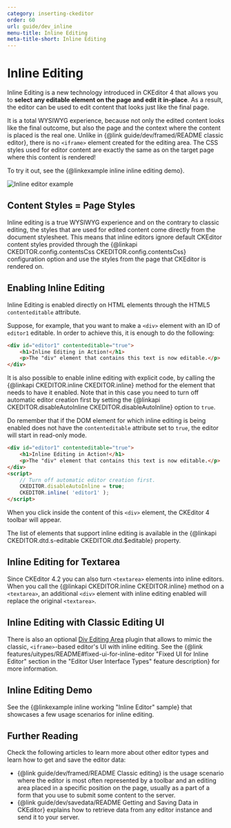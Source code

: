 ```yaml
---
category: inserting-ckeditor
order: 60
url: guide/dev_inline
menu-title: Inline Editing
meta-title-short: Inline Editing
---
```

<!--
Copyright (c) 2003-2021, CKSource - Frederico Knabben. All rights reserved.
For licensing, see LICENSE.md.
-->

# Inline Editing

Inline Editing is a new technology introduced in CKEditor 4 that allows you to **select any editable element on the page and edit it in-place**. As a result, the editor can be used to edit content that looks just like the final page.

It is a total WYSIWYG experience, because not only the edited content looks like the final outcome, but also the page and the context where the content is placed is the real one. Unlike in {@link guide/dev/framed/README classic editor}, there is no `<iframe>` element created for the editing area. The CSS styles used for editor content are exactly the same as on the target page where this content is rendered!

To try it out, see the {@linkexample inline inline editing demo}.

<img src="%BASE_PATH%/assets/img/inline_example.png" alt="Inline editor example">

## Content Styles = Page Styles

Inline editing is a true WYSIWYG experience and on the contrary to classic editing, the styles that are used for edited content come directly from the document stylesheet. This means that inline editors ignore default CKEditor content styles provided through the {@linkapi CKEDITOR.config.contentsCss CKEDITOR.config.contentsCss} configuration option and use the styles from the page that CKEditor is rendered on.

## Enabling Inline Editing

Inline Editing is enabled directly on HTML elements through the HTML5 `contenteditable` attribute.

Suppose, for example, that you want to make a `<div>` element with an ID of `editor1` editable. In order to achieve this, it is enough to do the following:

``` html
<div id="editor1" contenteditable="true">
    <h1>Inline Editing in Action!</h1>
    <p>The "div" element that contains this text is now editable.</p>
</div>
```

It is also possible to enable inline editing with explicit code, by calling the {@linkapi CKEDITOR.inline CKEDITOR.inline} method for the element that needs to have it enabled. Note that in this case you need to turn off automatic editor creation first by setting the {@linkapi CKEDITOR.disableAutoInline CKEDITOR.disableAutoInline} option to `true`.

Do remember that if the DOM element for which inline editing is being enabled does not have the `contenteditable` attribute set to `true`, the editor will start in read-only mode.

``` html
<div id="editor1" contenteditable="true">
    <h1>Inline Editing in Action!</h1>
    <p>The "div" element that contains this text is now editable.</p>
</div>
<script>
    // Turn off automatic editor creation first.
    CKEDITOR.disableAutoInline = true;
    CKEDITOR.inline( 'editor1' );
</script>
```

When you click inside the content of this `<div>` element, the CKEditor 4 toolbar will appear.

<info-box hint="">
	The list of elements that support inline editing is available in the {@linkapi CKEDITOR.dtd.s-editable CKEDITOR.dtd.$editable} property.
</info-box>

## Inline Editing for Textarea

Since CKEditor 4.2 you can also turn `<textarea>` elements into inline editors. When you call the {@linkapi CKEDITOR.inline CKEDITOR.inline} method on a `<textarea>`, an additional `<div>` element with inline editing enabled will replace the original `<textarea>`.

## Inline Editing with Classic Editing UI

There is also an optional [Div Editing Area](https://ckeditor.com/cke4/addon/divarea) plugin that allows to mimic the classic, `<iframe>`-based editor's UI with inline editing. See the {@link features/uitypes/README#fixed-ui-for-inline-editor "Fixed UI for Inline Editor" section in the "Editor User Interface Types" feature description} for more information.

## Inline Editing Demo

See the {@linkexample inline working "Inline Editor" sample} that showcases a few usage scenarios for inline editing.

## Further Reading

Check the following articles to learn more about other editor types and learn how to get and save the editor data:

* {@link guide/dev/framed/README Classic editing} is the usage scenario where the editor is most often represented by a toolbar and an editing area placed in a specific position on the page, usually as a part of a form that you use to submit some content to the server.
* {@link guide/dev/savedata/README Getting and Saving Data in CKEditor} explains how to retrieve data from any editor instance and send it to your server.

